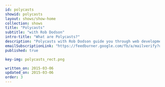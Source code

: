```yaml
---
id: polycasts
showid: polycasts
layout: shows/show-home
collection: shows
title: "Polycasts"
subtitle: "with Rob Dodson"
intro-title: "What are Polycasts?"
description: "Polycasts with Rob Dodson guide you through web development with Polymer, starting with using basic Polymer elements through to building a complete web app with routing and responsive elements."
emailSubscriptionLink: "https://feedburner.google.com/fb/a/mailverify?uri=Polycasts&amp;loc=en_US"
published: true

key-img: polycasts_rect.png

written_on: 2015-03-06
updated_on: 2015-03-06
order: 3
---
```

